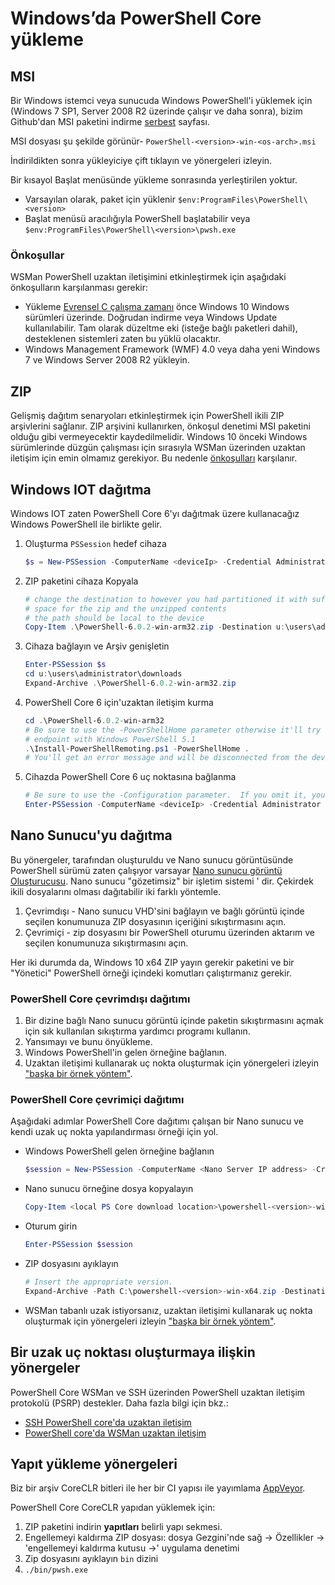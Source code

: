 # <a name="installing-powershell-core-on-windows"></a>Windows’da PowerShell Core yükleme

## <a name="msi"></a>MSI

Bir Windows istemci veya sunucuda Windows PowerShell'i yüklemek için (Windows 7 SP1, Server 2008 R2 üzerinde çalışır ve daha sonra), bizim Github'dan MSI paketini indirme [serbest][] sayfası.

MSI dosyası şu şekilde görünür- `PowerShell-<version>-win-<os-arch>.msi`
<!-- TODO: should be updated to point to the Download Center as well -->

İndirildikten sonra yükleyiciye çift tıklayın ve yönergeleri izleyin.

Bir kısayol Başlat menüsünde yükleme sonrasında yerleştirilen yoktur.

- Varsayılan olarak, paket için yüklenir `$env:ProgramFiles\PowerShell\<version>`
- Başlat menüsü aracılığıyla PowerShell başlatabilir veya `$env:ProgramFiles\PowerShell\<version>\pwsh.exe`

### <a name="prerequisites"></a>Önkoşullar

WSMan PowerShell uzaktan iletişimini etkinleştirmek için aşağıdaki önkoşulların karşılanması gerekir:

- Yükleme [Evrensel C çalışma zamanı](https://www.microsoft.com/download/details.aspx?id=50410) önce Windows 10 Windows sürümleri üzerinde.
  Doğrudan indirme veya Windows Update kullanılabilir.
  Tam olarak düzeltme eki (isteğe bağlı paketleri dahil), desteklenen sistemleri zaten bu yüklü olacaktır.
- Windows Management Framework (WMF) 4.0 veya daha yeni Windows 7 ve Windows Server 2008 R2 yükleyin.

## <a name="zip"></a>ZIP

Gelişmiş dağıtım senaryoları etkinleştirmek için PowerShell ikili ZIP arşivlerini sağlanır.
ZIP arşivini kullanırken, önkoşul denetimi MSI paketini olduğu gibi vermeyecektir kaydedilmelidir.
Windows 10 önceki Windows sürümlerinde düzgün çalışması için sırasıyla WSMan üzerinden uzaktan iletişim için emin olmamız gerekiyor. Bu nedenle [önkoşulları](#prerequisites) karşılanır.

## <a name="deploying-on-windows-iot"></a>Windows IOT dağıtma

Windows IOT zaten PowerShell Core 6'yı dağıtmak üzere kullanacağız Windows PowerShell ile birlikte gelir.

1. Oluşturma `PSSession` hedef cihaza

   ```powershell
   $s = New-PSSession -ComputerName <deviceIp> -Credential Administrator
   ```

2. ZIP paketini cihaza Kopyala

   ```powershell
   # change the destination to however you had partitioned it with sufficient
   # space for the zip and the unzipped contents
   # the path should be local to the device
   Copy-Item .\PowerShell-6.0.2-win-arm32.zip -Destination u:\users\administrator\Downloads -ToSession $s
   ```

3. Cihaza bağlayın ve Arşiv genişletin

   ```powershell
   Enter-PSSession $s
   cd u:\users\administrator\downloads
   Expand-Archive .\PowerShell-6.0.2-win-arm32.zip
   ```

4. PowerShell Core 6 için'uzaktan iletişim kurma

   ```powershell
   cd .\PowerShell-6.0.2-win-arm32
   # Be sure to use the -PowerShellHome parameter otherwise it'll try to create a new
   # endpoint with Windows PowerShell 5.1
   .\Install-PowerShellRemoting.ps1 -PowerShellHome .
   # You'll get an error message and will be disconnected from the device because it has to restart WinRM
   ```

5. Cihazda PowerShell Core 6 uç noktasına bağlanma

   ```powershell
   # Be sure to use the -Configuration parameter.  If you omit it, you will connect to Windows PowerShell 5.1
   Enter-PSSession -ComputerName <deviceIp> -Credential Administrator -Configuration powershell.6.0.2
   ```

## <a name="deploying-on-nano-server"></a>Nano Sunucu'yu dağıtma

Bu yönergeler, tarafından oluşturuldu ve Nano sunucu görüntüsünde PowerShell sürümü zaten çalışıyor varsayar [Nano sunucu görüntü Oluşturucusu](/windows-server/get-started/deploy-nano-server).
Nano sunucu "gözetimsiz" bir işletim sistemi ' dir. Çekirdek ikili dosyalarını olması dağıtabilir iki farklı yöntemle.

1. Çevrimdışı - Nano sunucu VHD'sini bağlayın ve bağlı görüntü içinde seçilen konumunuza ZIP dosyasının içeriğini sıkıştırmasını açın.
2. Çevrimiçi - zip dosyasını bir PowerShell oturumu üzerinden aktarım ve seçilen konumunuza sıkıştırmasını açın.

Her iki durumda da, Windows 10 x64 ZIP yayın gerekir paketini ve bir "Yönetici" PowerShell örneği içindeki komutları çalıştırmanız gerekir.

### <a name="offline-deployment-of-powershell-core"></a>PowerShell Core çevrimdışı dağıtımı

1. Bir dizine bağlı Nano sunucu görüntü içinde paketin sıkıştırmasını açmak için sık kullanılan sıkıştırma yardımcı programı kullanın.
2. Yansımayı ve bunu önyükleme.
3. Windows PowerShell'in gelen örneğine bağlanın.
4. Uzaktan iletişimi kullanarak uç nokta oluşturmak için yönergeleri izleyin ["başka bir örnek yöntem"](#executed-by-another-instance-of-powershell-on-behalf-of-the-instance-that-it-will-register).

### <a name="online-deployment-of-powershell-core"></a>PowerShell Core çevrimiçi dağıtımı

Aşağıdaki adımlar PowerShell Core dağıtımı çalışan bir Nano sunucu ve kendi uzak uç nokta yapılandırması örneği için yol.

- Windows PowerShell gelen örneğine bağlanın

  ```powershell
  $session = New-PSSession -ComputerName <Nano Server IP address> -Credential <An Administrator account on the system>
  ```

- Nano sunucu örneğine dosya kopyalayın

  ```powershell
  Copy-Item <local PS Core download location>\powershell-<version>-win-x64.zip c:\ -ToSession $session
  ```

- Oturum girin

  ```powershell
  Enter-PSSession $session
  ```

- ZIP dosyasını ayıklayın

  ```powershell
  # Insert the appropriate version.
  Expand-Archive -Path C:\powershell-<version>-win-x64.zip -DestinationPath "C:\PowerShellCore_<version>"
  ```

- WSMan tabanlı uzak istiyorsanız, uzaktan iletişimi kullanarak uç nokta oluşturmak için yönergeleri izleyin ["başka bir örnek yöntem"](../core-powershell/WSMan-Remoting-in-PowerShell-Core.md#executed-by-another-instance-of-powershell-on-behalf-of-the-instance-that-it-will-register).

## <a name="instructions-to-create-a-remoting-endpoint"></a>Bir uzak uç noktası oluşturmaya ilişkin yönergeler

PowerShell Core WSMan ve SSH üzerinden PowerShell uzaktan iletişim protokolü (PSRP) destekler.
Daha fazla bilgi için bkz.:

- [SSH PowerShell core'da uzaktan iletişim][ssh-remoting]
- [PowerShell core'da WSMan uzaktan iletişim][wsman-remoting]

## <a name="artifact-installation-instructions"></a>Yapıt yükleme yönergeleri

Biz bir arşiv CoreCLR bitleri ile her bir CI yapısı ile yayımlama [AppVeyor][].

PowerShell Core CoreCLR yapıdan yüklemek için:

1. ZIP paketini indirin **yapıtları** belirli yapı sekmesi.
2. Engellemeyi kaldırma ZIP dosyası: dosya Gezgini'nde sağ -> Özellikler -> 'engellemeyi kaldırma kutusu ->' uygulama denetimi
3. Zip dosyasını ayıklayın `bin` dizini
4. `./bin/pwsh.exe`

<!-- [download-center]: TODO -->

[serbest]: https://github.com/PowerShell/PowerShell/releases
[ssh-remoting]: ../core-powershell/SSH-Remoting-in-PowerShell-Core.md
[wsman-remoting]: ../core-powershell/WSMan-Remoting-in-PowerShell-Core.md
[AppVeyor]: https://ci.appveyor.com/project/PowerShell/powershell
